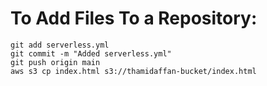 # To Add Files To a Repository:
```
git add serverless.yml
git commit -m "Added serverless.yml"
git push origin main
aws s3 cp index.html s3://thamidaffan-bucket/index.html
```
